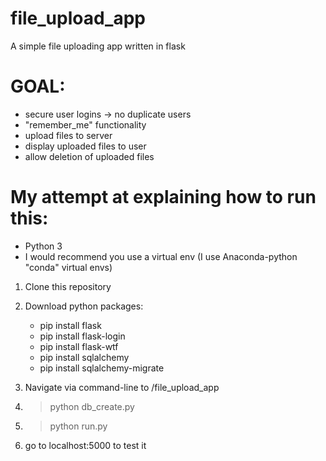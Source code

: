file_upload_app
===============

A simple file uploading app written in flask

GOAL:
====
- secure user logins
  -> no duplicate users
- "remember_me" functionality
- upload files to server
- display uploaded files to user
- allow deletion of uploaded files

My attempt at explaining how to run this:
=========================================

+ Python 3
+ I would recommend you use a virtual env (I use Anaconda-python "conda" virtual envs)

1) Clone this repository
2) Download python packages:
	- pip install flask
	- pip install flask-login
	- pip install flask-wtf
	- pip install sqlalchemy
	- pip install sqlalchemy-migrate

3) Navigate via command-line to <your-file-path>/file_upload_app 
4) > python db_create.py
5) > python run.py
6) go to localhost:5000 to test it